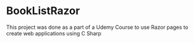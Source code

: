# BookListRazor

This project was done as a part of a Udemy Course to use Razor pages to create web applications using C Sharp

